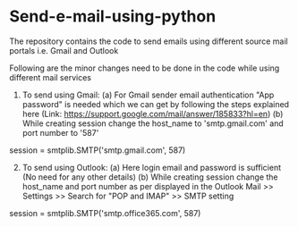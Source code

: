 # Send-e-mail-using-python

The repository contains the code to send emails using different source mail portals i.e. Gmail and Outlook

Following are the minor changes need to be done in the code while using different mail services 

1. To send using Gmail:
(a) For Gmail sender email authentication "App password" is needed which we can get by following the steps explained here (Link: https://support.google.com/mail/answer/185833?hl=en)
(b) While creating session change the host_name to 'smtp.gmail.com' and port number to '587'

session = smtplib.SMTP('smtp.gmail.com', 587)

2. To send using Outlook:
(a) Here login email and password is sufficient (No need for any other details)
(b) While creating session change the host_name and port number as per displayed in the Outlook Mail >> Settings >> Search for "POP and IMAP" >> SMTP setting 

session = smtplib.SMTP('smtp.office365.com', 587)
